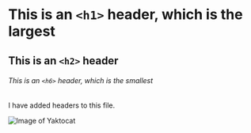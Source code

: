 # This is an `<h1>` header, which is the largest

## This is an `<h2>` header

###### This is an `<h6>` header, which is the smallest

I have added headers to this file.

![Image of Yaktocat](https://octodex.github.com/images/yaktocat.png)
